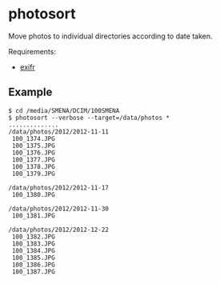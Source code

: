 photosort
=========

Move photos to individual directories according to date taken.

Requirements:

- [exifr](https://github.com/remvee/exifr)

Example
-------

    $ cd /media/SMENA/DCIM/100SMENA
    $ photosort --verbose --target=/data/photos *
    ..............
    /data/photos/2012/2012-11-11
     100_1374.JPG
     100_1375.JPG
     100_1376.JPG
     100_1377.JPG
     100_1378.JPG
     100_1379.JPG
    
    /data/photos/2012/2012-11-17
     100_1380.JPG
    
    /data/photos/2012/2012-11-30
     100_1381.JPG
    
    /data/photos/2012/2012-12-22
     100_1382.JPG
     100_1383.JPG
     100_1384.JPG
     100_1385.JPG
     100_1386.JPG
     100_1387.JPG
